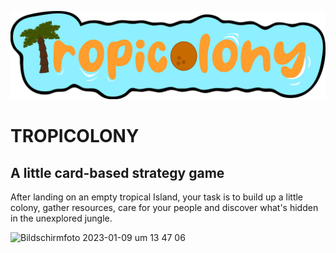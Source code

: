 ![Logo](/public/img/Logo.png)
# TROPICOLONY
## A little card-based strategy game 
After landing on an empty tropical Island, your task is to build up a little colony, gather resources, care for your people and discover what's hidden in the unexplored jungle. 


 ![Bildschirmfoto 2023-01-09 um 13 47 06](https://user-images.githubusercontent.com/115007480/211311524-2a1a7c50-8a1e-4d2a-a9bd-81367d553803.png)

